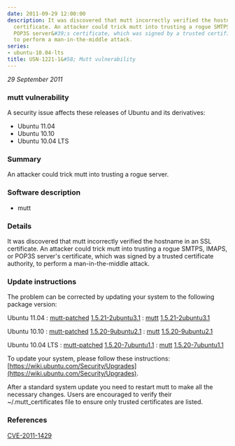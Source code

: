 ```yaml
---
date: 2011-09-29 12:00:00
description: It was discovered that mutt incorrectly verified the hostname in an SSL
  certificate. An attacker could trick mutt into trusting a rogue SMTPS, IMAPS, or
  POP3S server&#39;s certificate, which was signed by a trusted certificate authority,
  to perform a man-in-the-middle attack.
series:
- ubuntu-10.04-lts
title: USN-1221-1&#58; Mutt vulnerability
---
```


*29 September 2011*

### mutt vulnerability

A security issue affects these releases of Ubuntu and its derivatives:

* Ubuntu 11.04
* Ubuntu 10.10
* Ubuntu 10.04 LTS

### Summary

An attacker could trick mutt into trusting a rogue server. 

### Software description

* mutt 

### Details

It was discovered that mutt incorrectly verified the hostname in an SSL certificate. An attacker could trick mutt into trusting a rogue SMTPS, IMAPS, or POP3S server&#39;s certificate, which was signed by a trusted certificate authority, to perform a man-in-the-middle attack. 

### Update instructions

The problem can be corrected by updating your system to the following package version:

Ubuntu 11.04
 : [mutt-patched](https://launchpad.net/ubuntu/+source/mutt) <span> [1.5.21-2ubuntu3.1](https://launchpad.net/ubuntu/+source/mutt/1.5.21-2ubuntu3.1) </span> 
 : [mutt](https://launchpad.net/ubuntu/+source/mutt) <span> [1.5.21-2ubuntu3.1](https://launchpad.net/ubuntu/+source/mutt/1.5.21-2ubuntu3.1) </span> 

Ubuntu 10.10
 : [mutt-patched](https://launchpad.net/ubuntu/+source/mutt) <span> [1.5.20-9ubuntu2.1](https://launchpad.net/ubuntu/+source/mutt/1.5.20-9ubuntu2.1) </span> 
 : [mutt](https://launchpad.net/ubuntu/+source/mutt) <span> [1.5.20-9ubuntu2.1](https://launchpad.net/ubuntu/+source/mutt/1.5.20-9ubuntu2.1) </span> 

Ubuntu 10.04 LTS
 : [mutt-patched](https://launchpad.net/ubuntu/+source/mutt) <span> [1.5.20-7ubuntu1.1](https://launchpad.net/ubuntu/+source/mutt/1.5.20-7ubuntu1.1) </span> 
 : [mutt](https://launchpad.net/ubuntu/+source/mutt) <span> [1.5.20-7ubuntu1.1](https://launchpad.net/ubuntu/+source/mutt/1.5.20-7ubuntu1.1) </span> 

To update your system, please follow these instructions: [https://wiki.ubuntu.com/Security/Upgrades](https://wiki.ubuntu.com/Security/Upgrades).

After a standard system update you need to restart mutt to make all the necessary changes. Users are encouraged to verify their ~/.mutt_certificates file to ensure only trusted certificates are listed. 

### References

 
 [CVE-2011-1429](http://people.ubuntu.com/~ubuntu-security/cve/CVE-2011-1429)